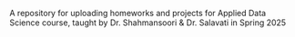 A repository for uploading homeworks and projects for Applied Data Science course, taught by Dr. Shahmansoori & Dr. Salavati in Spring 2025
